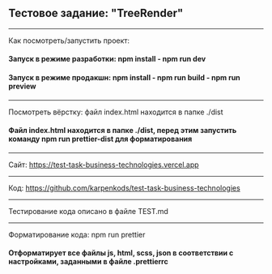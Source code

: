 ## Тестовое задание: "TreeRender"

***
Как посмотреть/запустить проект:

#### Запуск в режиме разработки: npm install - npm run dev

#### Запуск в режиме продакшн: npm install - npm run build - npm run preview

***
Посмотреть вёрстку: файл index.html находится в папке ./dist

#### Файл index.html находится в папке ./dist, перед этим запустить команду npm run prettier-dist для форматирования


***
Сайт: https://test-task-business-technologies.vercel.app

***
Код: https://github.com/karpenkods/test-task-business-technologies

***
Тестирование кода описано в файле TEST.md

***
Форматирование кода: npm run prettier

#### Отформатирует все файлы js, html, scss, json в соответствии с настройками, заданными в файле .prettierrc

